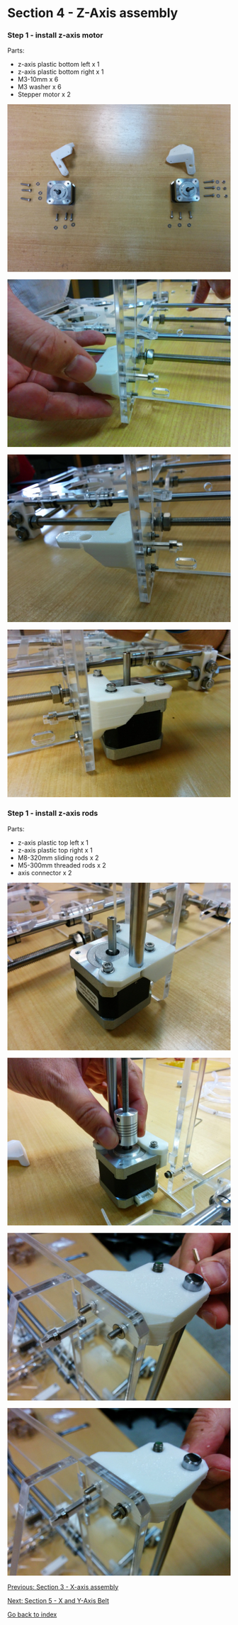 # Section 4 - Z-Axis assembly

### Step 1 - install z-axis motor

Parts:
- z-axis plastic bottom left x 1
- z-axis plastic bottom right x 1
- M3-10mm x 6
- M3 washer x 6
- Stepper motor x 2

![](https://raw.githubusercontent.com/MincheeLab/MakeYourOwn3DPrinter/master/images/IMG_20141028_161549.jpg)

![](https://raw.githubusercontent.com/MincheeLab/MakeYourOwn3DPrinter/master/images/IMG_20141028_161827.jpg)

![](https://raw.githubusercontent.com/MincheeLab/MakeYourOwn3DPrinter/master/images/IMG_20141028_161944.jpg)

![](https://raw.githubusercontent.com/MincheeLab/MakeYourOwn3DPrinter/master/images/IMG_20141028_172429.jpg)

### Step 1 - install z-axis rods

Parts:
- z-axis plastic top left x 1
- z-axis plastic top right x 1
- M8-320mm sliding rods x 2
- M5-300mm threaded rods x 2
- axis connector x 2

![](https://raw.githubusercontent.com/MincheeLab/MakeYourOwn3DPrinter/master/images/IMG_20141028_174351.jpg)

![](https://raw.githubusercontent.com/MincheeLab/MakeYourOwn3DPrinter/master/images/IMG_20141028_174429.jpg)

![](https://raw.githubusercontent.com/MincheeLab/MakeYourOwn3DPrinter/master/images/IMG_20141028_180152.jpg)

![](https://raw.githubusercontent.com/MincheeLab/MakeYourOwn3DPrinter/master/images/IMG_20141028_180204.jpg)

[Previous: Section 3 - X-axis assembly](s3-xaxis-assemble.md)

[Next: Section 5 - X and Y-Axis Belt](s5-xyaxis-belt.md)

[Go back to index](index.md)